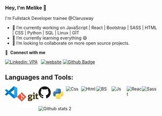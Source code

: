 ### Hey,  I'm Melike 👋

I'm Fullstack Developer trainee @Clarusway

- 🔭 I’m currently working on JavaScript | React | Bootstrap | SASS | HTML | CSS | Python | SQL | Linux | GİT
- 🌱 I’m currently learning everything  😄
- 👯 I’m looking to collaborate on more open source projects.

🔗 &nbsp;**Connect with me**

[![Linkedin: VPA](https://img.shields.io/badge/linkedin-%230077B5.svg?&style=for-the-badge&logo=linkedin&logoColor=white)](https://www.linkedin.com/in/melike-%C3%A7ali%C5%9F-fullstackdeveloper/)
&nbsp;
[![website](https://img.shields.io/badge/gmail-f1f2f6.svg?&style=for-the-badge&logo=gmail&logoColor=red)](mailto:melikecalis92@gmail.com)
[![Github Badge](https://img.shields.io/badge/-Github-000?style=quare&labelColor=000&logo=Github&logoColor=white&link=link)](https://github.com/melike-cls) 

## Languages and Tools:


<img align="left" alt="Visual Studio Code" width="40px" src="https://raw.githubusercontent.com/github/explore/80688e429a7d4ef2fca1e82350fe8e3517d3494d/topics/visual-studio-code/visual-studio-code.png" />
<img align="left" alt="Git" width="70px" src="https://raw.githubusercontent.com/github/explore/80688e429a7d4ef2fca1e82350fe8e3517d3494d/topics/git/git.png" />
<img align="left" alt="GitHub" width="40px" src="https://raw.githubusercontent.com/github/explore/78df643247d429f6cc873026c0622819ad797942/topics/github/github.png" />
<img align="left" alt="Python" width="50px" src="https://raw.githubusercontent.com/github/explore/cebd63002168a05a6a642f309227eefeccd92950/topics/python/python.png" />
<img align="left" alt="Css" width="50px" src="https://img.icons8.com/color/48/000000/css3.png"/>
<img align="left" alt="Html" width="50px" src="https://img.icons8.com/color/48/000000/html-5--v2.png"/>
<img align="left" alt="BS" width="50px" src="https://img.icons8.com/color/48/000000/bootstrap.png"/>
<img align="left" alt="Js" width="50px" src="https://img.icons8.com/fluency/48/000000/node-js.png"/>
<img align="left" alt="React" width="50px" src="https://img.icons8.com/bubbles/50/000000/react.png"/>
<img align="left" alt="Sass" width="50px"  src="https://img.icons8.com/color/48/000000/sass.png"/>
<br>
<br>
<br>

![Github stats 2](https://github-readme-stats.vercel.app/api?username=melike-cls&show_icons=true&theme=radical)
